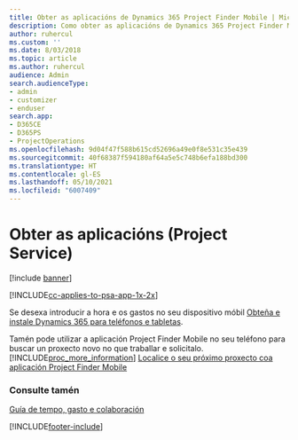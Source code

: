 ```yaml
---
title: Obter as aplicacións de Dynamics 365 Project Finder Mobile | MicrosoftDocs
description: Como obter as aplicacións de Dynamics 365 Project Finder Mobile
author: ruhercul
ms.custom: ''
ms.date: 8/03/2018
ms.topic: article
ms.author: ruhercul
audience: Admin
search.audienceType:
- admin
- customizer
- enduser
search.app:
- D365CE
- D365PS
- ProjectOperations
ms.openlocfilehash: 9d04f47f588b615cd52696a49e0f8e531c35e439
ms.sourcegitcommit: 40f68387f594180af64a5e5c748b6efa188bd300
ms.translationtype: HT
ms.contentlocale: gl-ES
ms.lasthandoff: 05/10/2021
ms.locfileid: "6007409"
---
```

# <a name="get-the-apps-project-service"></a>Obter as aplicacións (Project Service)

[!include [banner](../includes/psa-now-project-operations.md)]

[!INCLUDE[cc-applies-to-psa-app-1x-2x](../includes/cc-applies-to-psa-app-1x-2x.md)]

Se desexa introducir a hora e os gastos no seu dispositivo móbil [Obteña e instale Dynamics 365 para teléfonos e tabletas](/dynamics365/mobile-app/dynamics-365-phones-tablets-users-guide).  
  
 Tamén pode utilizar a aplicación Project Finder Mobile no seu teléfono para buscar un proxecto novo no que traballar e solicitalo. [!INCLUDE[proc_more_information](../includes/proc-more-information.md)] [Localice o seu próximo proxecto coa aplicación Project Finder Mobile](../psa/find-next-project-finder-mobile-app.md) 
  
### <a name="see-also"></a>Consulte tamén  
 [Guía de tempo, gasto e colaboración](../psa/time-expense-collaboration-guide.md)


[!INCLUDE[footer-include](../includes/footer-banner.md)]